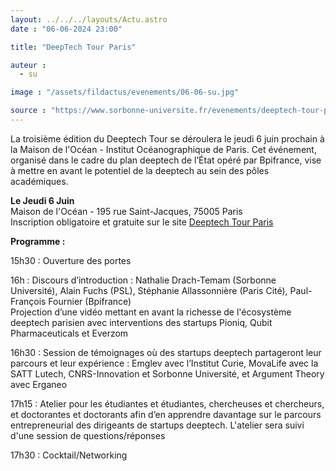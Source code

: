 ```yaml
---
layout: ../../../layouts/Actu.astro
date : "06-06-2024 23:00"

title: "DeepTech Tour Paris"

auteur :
  - su

image : "/assets/fildactus/evenements/06-06-su.jpg"

source : "https://www.sorbonne-universite.fr/evenements/deeptech-tour-paris"
---
```


La troisième édition du Deeptech Tour se déroulera le jeudi 6 juin prochain à la Maison de l'Océan - Institut Océanographique de Paris. Cet événement, organisé dans le cadre du plan deeptech de l’État opéré par Bpifrance, vise à mettre en avant le potentiel de la deeptech au sein des pôles académiques.

__Le Jeudi 6 Juin__  
Maison de l'Océan - 195 rue Saint-Jacques, 75005 Paris  
Inscription obligatoire et gratuite sur le site [Deeptech Tour Paris](https://evenements.bpifrance.fr/deeptechtour2023-2024/content/deeptech-tour-paris-inscription)

__Programme :__

15h30 : Ouverture des portes

16h : Discours d’introduction : Nathalie Drach-Temam (Sorbonne Université), Alain Fuchs (PSL), Stéphanie Allassonnière (Paris Cité), Paul-François Fournier (Bpifrance)  
Projection d’une vidéo mettant en avant la richesse de l'écosystème deeptech parisien avec interventions des startups Pioniq, Qubit Pharmaceuticals et Everzom

16h30 : Session de témoignages où des startups deeptech partageront leur parcours et leur expérience : Emglev avec l’Institut Curie, MovaLife avec la SATT Lutech, CNRS-Innovation et Sorbonne Université, et Argument Theory avec Erganeo

17h15 : Atelier pour les étudiantes et étudiantes, chercheuses et chercheurs, et doctorantes et doctorants afin d’en apprendre davantage sur le parcours entrepreneurial des dirigeants de startups deeptech. L'atelier sera suivi d'une session de questions/réponses

17h30 : Cocktail/Networking 